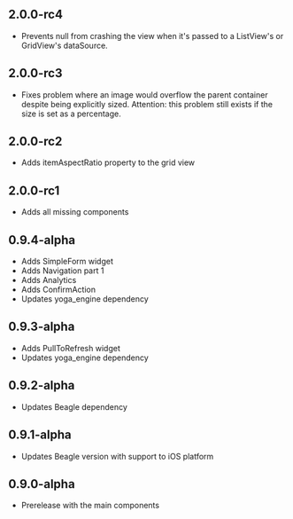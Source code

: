 ## 2.0.0-rc4
* Prevents null from crashing the view when it's passed to a ListView's or GridView's dataSource.

## 2.0.0-rc3
* Fixes problem where an image would overflow the parent container despite being explicitly sized. Attention: this problem still exists if the size is set as a percentage.

## 2.0.0-rc2
* Adds itemAspectRatio property to the grid view

## 2.0.0-rc1
* Adds all missing components

## 0.9.4-alpha

* Adds SimpleForm widget
* Adds Navigation part 1
* Adds Analytics
* Adds ConfirmAction  
* Updates yoga_engine dependency

## 0.9.3-alpha

* Adds PullToRefresh widget
* Updates yoga_engine dependency

## 0.9.2-alpha

* Updates Beagle dependency

## 0.9.1-alpha

* Updates Beagle version with support to iOS platform

## 0.9.0-alpha

* Prerelease with the main components

